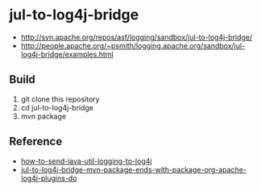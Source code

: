 # jul-to-log4j-bridge

- http://svn.apache.org/repos/asf/logging/sandbox/jul-to-log4j-bridge/
- http://people.apache.org/~psmith/logging.apache.org/sandbox/jul-log4j-bridge/examples.html


## Build

1. git clone this repository
2. cd  jul-to-log4j-bridge
3. mvn package


## Reference
- [how-to-send-java-util-logging-to-log4j](https://stackoverflow.com/a/4318607)
- [jul-to-log4j-bridge-mvn-package-ends-with-package-org-apache-log4j-plugins-do](https://stackoverflow.com/a/53204485)

